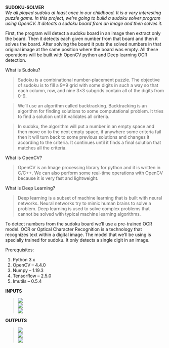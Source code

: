 **SUDOKU-SOLVER**<br />
_We all played sudoku at least once in our childhood. It is a very interesting puzzle game. In this project, we’re going to build a sudoku solver program using OpenCV. It detects a sudoku board from an image and then solves it._<br />

First, the program will detect a sudoku board in an image then extract only the board. Then it detects each given number from that board and then it solves the board. After solving the board it puts the solved numbers in that original image at the same position where the board was empty. All these operations will be built with OpenCV python and Deep learning OCR detection.<br />

What is Sudoku?<br />
>Sudoku is a combinational number-placement puzzle. The objective of sudoku is to fill a 9×9 grid with some digits in such a way so that each column, row, and nine 3×3 subgrids contain all of the digits from 0-9.<br />

>We’ll use an algorithm called backtracking. Backtracking is an algorithm for finding solutions to some computational problem. It tries to find a solution until it validates all criteria.<br />

>In sudoku, the algorithm will put a number in an empty space and then move on to the next empty space, if anywhere some criteria fail then it will turn back to some previous solutions and changes it according to the criteria. It continues until it finds a final solution that matches all the criteria.<br />

What is OpenCV?
>OpenCV is an Image processing library for python and it is written in C/C++. We can also perform some real-time operations with OpenCV because it is very fast and lightweight.<br />

What is Deep Learning?
>Deep learning is a subset of machine learning that is built with neural networks. Neural networks try to mimic human brains to solve a problem. Deep learning is used to solve complex problems that cannot be solved with typical machine learning algorithms.<br />

To detect numbers from the sudoku board we’ll use a pre-trained OCR model. OCR or Optical Character Recognition is a technology that recognizes text within a digital image. The model that we’ll be using is specially trained for sudoku. It only detects a single digit in an image.<br />

Prerequisites:<br />
1. Python 3.x
2. OpenCV – 4.4.0
3. Numpy – 1.19.3
4. Tensorflow – 2.5.0
5. Imutils – 0.5.4

**INPUTS**<br />
><img src="../main/Sudoku_Samples/sodoku_1.png?raw=true" ><br />
><img src="../main/Sudoku_Samples/sodoku_2.png?raw=true" ><br />
><img src="../main/Sudoku_Samples/sodoku_3.png?raw=true" ><br />

**OUTPUTS**<br />
><img src="../main/Sudoku_Samples/sudoku_1.png?raw=true" ><br />
><img src="../main/Sudoku_Samples/sudoku_2.png?raw=true" ><br />
><img src="../main/Sudoku_Samples/sudoku_3.png?raw=true" ><br />

